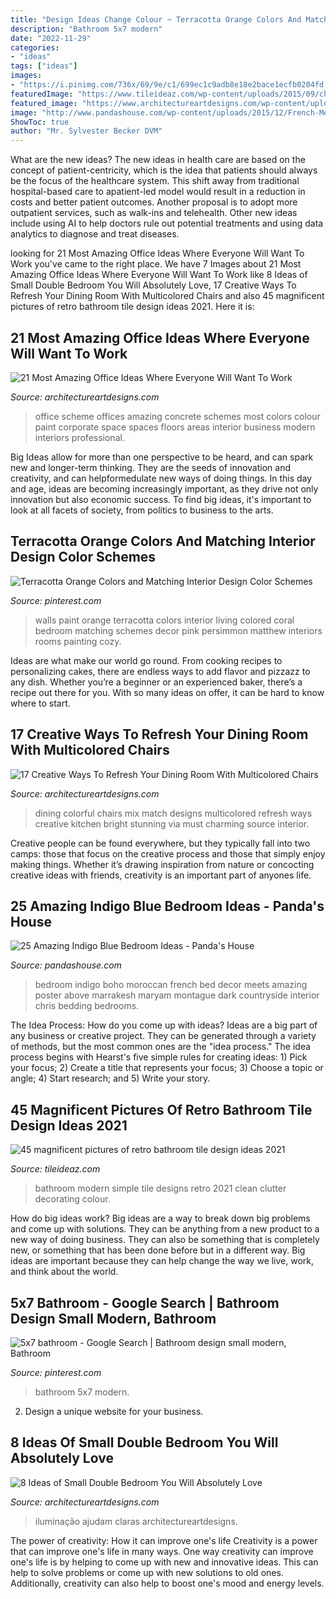 ```yaml
---
title: "Design Ideas Change Colour ~ Terracotta Orange Colors And Matching Interior Design Color Schemes"
description: "Bathroom 5x7 modern"
date: "2022-11-29"
categories:
- "ideas"
tags: ["ideas"]
images:
- "https://i.pinimg.com/736x/69/9e/c1/699ec1c9adb8e18e2bace1ecfb0204fd.jpg"
featuredImage: "https://www.tileideaz.com/wp-content/uploads/2015/09/chic-simple-bathroom-design-with-frame.jpg"
featured_image: "https://www.architectureartdesigns.com/wp-content/uploads/2016/09/1-1-630x926.jpg"
image: "http://www.pandashouse.com/wp-content/uploads/2015/12/French-Meets-Moroccan-bedroom.jpg?x27522"
ShowToc: true
author: "Mr. Sylvester Becker DVM"
---
```



What are the new ideas?
The new ideas in health care are based on the concept of patient-centricity, which is the idea that patients should always be the focus of the healthcare system. This shift away from traditional hospital-based care to apatient-led model would result in a reduction in costs and better patient outcomes. Another proposal is to adopt more outpatient services, such as walk-ins and telehealth. Other new ideas include using AI to help doctors rule out potential treatments and using data analytics to diagnose and treat diseases.

	

		
looking for 21 Most Amazing Office Ideas Where Everyone Will Want To Work you've came to the right place. We have 7 Images about 21 Most Amazing Office Ideas Where Everyone Will Want To Work like 8 Ideas of Small Double Bedroom You Will Absolutely Love, 17 Creative Ways To Refresh Your Dining Room With Multicolored Chairs and also 45 magnificent pictures of retro bathroom tile design ideas 2021. Here it is:
		
    
## 21 Most Amazing Office Ideas Where Everyone Will Want To Work

<img loading=lazy src="https://www.architectureartdesigns.com/wp-content/uploads/2017/10/7-8-630x393.jpg" onerror="this.onerror=null;this.src='https://tse3.mm.bing.net/th?id=OIP.y6QgL_xHpB0kFZkBO94tOwHaEn&amp;pid=15.1';" alt="21 Most Amazing Office Ideas Where Everyone Will Want To Work">

_Source: architectureartdesigns.com_

>office scheme offices amazing concrete schemes most colors colour paint corporate space spaces floors areas interior business modern interiors professional. 

	

Big Ideas allow for more than one perspective to be heard, and can spark new and longer-term thinking. They are the seeds of innovation and creativity, and can helpformedulate new ways of doing things. In this day and age, ideas are becoming increasingly important, as they drive not only innovation but also economic success. To find big ideas, it's important to look at all facets of society, from politics to business to the arts.

    
## Terracotta Orange Colors And Matching Interior Design Color Schemes

<img loading=lazy src="https://i.pinimg.com/736x/0f/9c/51/0f9c514988635b780b270d542c434202--cozy-living-rooms-living-room-walls.jpg" onerror="this.onerror=null;this.src='https://tse3.mm.bing.net/th?id=OIP.9Df-_8s6nJx0gEFuSEoOjgAAAA&amp;pid=15.1';" alt="Terracotta Orange Colors and Matching Interior Design Color Schemes">

_Source: pinterest.com_

>walls paint orange terracotta colors interior living colored coral bedroom matching schemes decor pink persimmon matthew interiors rooms painting cozy. 

	

Ideas are what make our world go round. From cooking recipes to personalizing cakes, there are endless ways to add flavor and pizzazz to any dish. Whether you’re a beginner or an experienced baker, there’s a recipe out there for you. With so many ideas on offer, it can be hard to know where to start.

    
## 17 Creative Ways To Refresh Your Dining Room With Multicolored Chairs

<img loading=lazy src="https://www.architectureartdesigns.com/wp-content/uploads/2016/09/1-1-630x926.jpg" onerror="this.onerror=null;this.src='https://tse3.mm.bing.net/th?id=OIP.J_UYaOT6xg0FoPhj-np0qwHaK4&amp;pid=15.1';" alt="17 Creative Ways To Refresh Your Dining Room With Multicolored Chairs">

_Source: architectureartdesigns.com_

>dining colorful chairs mix match designs multicolored refresh ways creative kitchen bright stunning via must charming source interior. 

	

Creative people can be found everywhere, but they typically fall into two camps: those that focus on the creative process and those that simply enjoy making things. Whether it’s drawing inspiration from nature or concocting creative ideas with friends, creativity is an important part of anyones life.

    
## 25 Amazing Indigo Blue Bedroom Ideas - Panda&#039;s House

<img loading=lazy src="http://www.pandashouse.com/wp-content/uploads/2015/12/French-Meets-Moroccan-bedroom.jpg?x27522" onerror="this.onerror=null;this.src='https://tse4.mm.bing.net/th?id=OIP.NskTTZRMjlDKj01ozge7BQAAAA&amp;pid=15.1';" alt="25 Amazing Indigo Blue Bedroom Ideas - Panda&#039;s House">

_Source: pandashouse.com_

>bedroom indigo boho moroccan french bed decor meets amazing poster above marrakesh maryam montague dark countryside interior chris bedding bedrooms. 

	

The Idea Process: How do you come up with ideas?
Ideas are a big part of any business or creative project. They can be generated through a variety of methods, but the most common ones are the "idea process." The idea process begins with Hearst's five simple rules for creating ideas: 1) Pick your focus; 2) Create a title that represents your focus; 3) Choose a topic or angle; 4) Start research; and 5) Write your story.

    
## 45 Magnificent Pictures Of Retro Bathroom Tile Design Ideas 2021

<img loading=lazy src="https://www.tileideaz.com/wp-content/uploads/2015/09/chic-simple-bathroom-design-with-frame.jpg" onerror="this.onerror=null;this.src='https://tse1.mm.bing.net/th?id=OIP.GSeS2_iGM7H45EV9__wVlAHaK_&amp;pid=15.1';" alt="45 magnificent pictures of retro bathroom tile design ideas 2021">

_Source: tileideaz.com_

>bathroom modern simple tile designs retro 2021 clean clutter decorating colour. 

	

How do big ideas work?
Big ideas are a way to break down big problems and come up with solutions. They can be anything from a new product to a new way of doing business. They can also be something that is completely new, or something that has been done before but in a different way. Big ideas are important because they can help change the way we live, work, and think about the world.

    
## 5x7 Bathroom - Google Search | Bathroom Design Small Modern, Bathroom

<img loading=lazy src="https://i.pinimg.com/736x/69/9e/c1/699ec1c9adb8e18e2bace1ecfb0204fd.jpg" onerror="this.onerror=null;this.src='https://tse1.mm.bing.net/th?id=OIP.h9qAbmaYhPiftP69pWUYHQHaLH&amp;pid=15.1';" alt="5x7 bathroom - Google Search | Bathroom design small modern, Bathroom">

_Source: pinterest.com_

>bathroom 5x7 modern. 

	

2. Design a unique website for your business.

    
## 8 Ideas Of Small Double Bedroom You Will Absolutely Love

<img loading=lazy src="https://www.architectureartdesigns.com/wp-content/uploads/2020/07/6-3.jpg" onerror="this.onerror=null;this.src='https://tse4.mm.bing.net/th?id=OIP.Y7sL6UXKjKrGCJZ0b91oaAHaLj&amp;pid=15.1';" alt="8 Ideas of Small Double Bedroom You Will Absolutely Love">

_Source: architectureartdesigns.com_

>iluminação ajudam claras architectureartdesigns. 

	

The power of creativity: How it can improve one's life
Creativity is a power that can improve one's life in many ways. One way creativity can improve one's life is by helping to come up with new and innovative ideas. This can help to solve problems or come up with new solutions to old ones. Additionally, creativity can also help to boost one's mood and energy levels.

